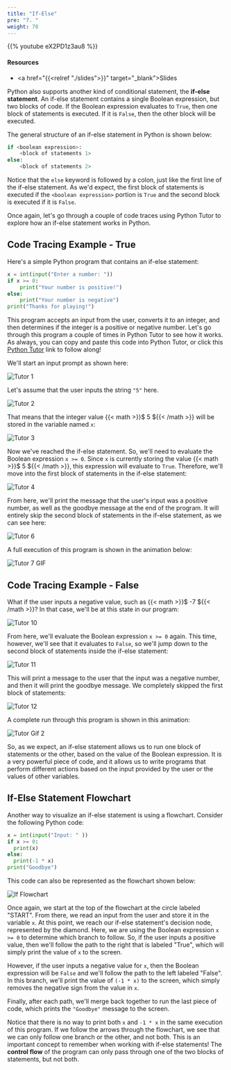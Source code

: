 ```yaml
---
title: "If-Else"
pre: "7. "
weight: 70
---
```


{{% youtube eX2PD1z3au8 %}}

#### Resources

* <a href="{{<relref "./slides">}}" target="_blank">Slides</a>

Python also supports another kind of conditional statement, the **if-else statement**. An if-else statement contains a single Boolean expression, but two blocks of code. If the Boolean expression evaluates to `True`, then one block of statements is executed. If it is `False`, then the other block will be executed. 

The general structure of an if-else statement in Python is shown below:

```python
if <boolean expression>:
    <block of statements 1>
else:
    <block of statements 2>
```

Notice that the `else` keyword is followed by a colon, just like the first line of the if-else statement. As we'd expect, the first block of statements is executed if the `<boolean expression>` portion is `True` and the second block is executed if it is `False`. 

Once again, let's go through a couple of code traces using Python Tutor to explore how an if-else statement works in Python.

## Code Tracing Example - True

Here's a simple Python program that contains an if-else statement:

```python
x = int(input("Enter a number: "))
if x >= 0:
    print("Your number is positive!")
else:
    print("Your number is negative")
print("Thanks for playing!")
```

This program accepts an input from the user, converts it to an integer, and then determines if the integer is a positive or negative number. Let's go through this program a couple of times in Python Tutor to see how it works. As always, you can copy and paste this code into Python Tutor, or click this [Python Tutor](https://pythontutor.com/visualize.html#code=x%20%3D%20int%28input%28%22Enter%20a%20number%3A%20%22%29%29%0Aif%20x%20%3E%3D%200%3A%0A%20%20%20%20print%28%22Your%20number%20is%20positive!%22%29%0Aelse%3A%0A%20%20%20%20print%28%22Your%20number%20is%20negative%22%29%0Aprint%28%22Thanks%20for%20playing!%22%29&cumulative=false&curInstr=0&heapPrimitives=nevernest&mode=display&origin=opt-frontend.js&py=3&rawInputLstJSON=%5B%5D&textReferences=false) link to follow along!

We'll start an input prompt as shown here:

![Tutor 1](/images/04/tutor7_1.png?classes=border,shadow)

Let's assume that the user inputs the string `"5"` here. 

![Tutor 2](/images/04/tutor7_2.png?classes=border,shadow)

That means that the integer value {{< math >}}$ 5 ${{< /math >}} will be stored in the variable named `x`:

![Tutor 3](/images/04/tutor7_3.png?classes=border,shadow)

Now we've reached the if-else statement. So, we'll need to evaluate the Boolean expression `x >= 0`. Since `x` is currently storing the value {{< math >}}$ 5 ${{< /math >}}, this expression will evaluate to `True`. Therefore, we'll move into the first block of statements in the if-else statement:

![Tutor 4](/images/04/tutor7_4.png?classes=border,shadow)

From here, we'll print the message that the user's input was a positive number, as well as the goodbye message at the end of the program. It will entirely skip the second block of statements in the if-else statement, as we can see here:

![Tutor 6](/images/04/tutor7_6.png?classes=border,shadow)

A full execution of this program is shown in the animation below:

![Tutor 7 GIF](/images/04/tutor7.gif?classes=border,shadow)

## Code Tracing Example - False

What if the user inputs a negative value, such as {{< math >}}$ -7 ${{< /math >}}? In that case, we'll be at this state in our program:

![Tutor 10](/images/04/tutor8_3.png?classes=border,shadow)

From here, we'll evaluate the Boolean expression `x >= 0` again. This time, however, we'll see that it evaluates to `False`, so we'll jump down to the second block of statements inside the if-else statement:

![Tutor 11](/images/04/tutor8_4.png?classes=border,shadow)

This will print a message to the user that the input was a negative number, and then it will print the goodbye message. We completely skipped the first block of statements:

![Tutor 12](/images/04/tutor8_6.png?classes=border,shadow)

A complete run through this program is shown in this animation:

![Tutor Gif 2](/images/04/tutor8.gif?classes=border,shadow)

So, as we expect, an if-else statement allows us to run one block of statements or the other, based on the value of the Boolean expression. It is a very powerful piece of code, and it allows us to write programs that perform different actions based on the input provided by the user or the values of other variables. 

## If-Else Statement Flowchart

Another way to visualize an if-else statement is using a flowchart. Consider the following Python code:

```python
x = int(input("Input: " ))
if x >= 0:
  print(x)
else:
  print(-1 * x)
print("Goodbye")
```

This code can also be represented as the flowchart shown below:

![If Flowchart](/images/04/ifthenelse.png?classes=border,shadow)

Once again, we start at the top of the flowchart at the circle labeled "START". From there, we read an input from the user and store it in the variable `x`. At this point, we reach our if-else statement's decision node, represented by the diamond. Here, we are using the Boolean expression `x >= 0` to determine which branch to follow. So, if the user inputs a positive value, then we'll follow the path to the right that is labeled "True", which will simply print the value of `x` to the screen.

However, if the user inputs a negative value for `x`, then the Boolean expression will be `False` and we'll follow the path to the left labeled "False". In this branch, we'll print the value of `(-1 * x)` to the screen, which simply removes the negative sign from the value in `x`. 

Finally, after each path, we'll merge back together to run the last piece of code, which prints the `"Goodbye"` message to the screen.

Notice that there is no way to print both `x` and `-1 * x` in the same execution of this program. If we follow the arrows through the flowchart, we see that we can only follow one branch or the other, and not both. This is an important concept to remember when working with if-else statements! The **control flow** of the program can only pass through one of the two blocks of statements, but not both. 



